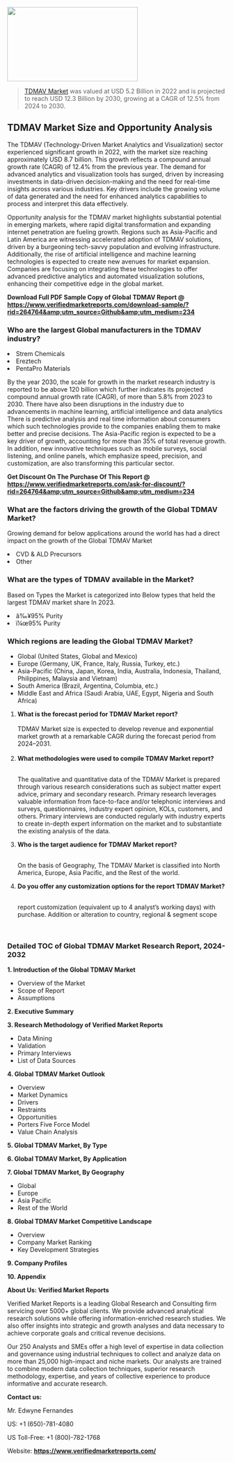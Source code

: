 
<img src="https://ffe5etoiles.com/wp-content/uploads/2024/12/MST1-300x171.png" alt="" width="300" height="171" class="alignnone size-medium wp-image-20088" /><blockquote><p><p><a href="https://www.verifiedmarketreports.com/download-sample/?rid=264764&utm_source=Github&utm_medium=234" target="_blank">TDMAV Market</a> was valued at USD 5.2 Billion in 2022 and is projected to reach USD 12.3 Billion by 2030, growing at a CAGR of 12.5% from 2024 to 2030.</p></blockquote><p><h2>TDMAV Market Size and Opportunity Analysis</h2><p>The TDMAV (Technology-Driven Market Analytics and Visualization) sector experienced significant growth in 2022, with the market size reaching approximately USD 8.7 billion. This growth reflects a compound annual growth rate (CAGR) of 12.4% from the previous year. The demand for advanced analytics and visualization tools has surged, driven by increasing investments in data-driven decision-making and the need for real-time insights across various industries. Key drivers include the growing volume of data generated and the need for enhanced analytics capabilities to process and interpret this data effectively.</p><p>Opportunity analysis for the TDMAV market highlights substantial potential in emerging markets, where rapid digital transformation and expanding internet penetration are fueling growth. Regions such as Asia-Pacific and Latin America are witnessing accelerated adoption of TDMAV solutions, driven by a burgeoning tech-savvy population and evolving infrastructure. Additionally, the rise of artificial intelligence and machine learning technologies is expected to create new avenues for market expansion. Companies are focusing on integrating these technologies to offer advanced predictive analytics and automated visualization solutions, enhancing their competitive edge in the global market.</p></p><p class=""><strong>Download Full PDF Sample Copy of Global TDMAV Report @ <a href="https://www.verifiedmarketreports.com/download-sample/?rid=264764&amp;utm_source=Github&amp;utm_medium=234" target="_blank">https://www.verifiedmarketreports.com/download-sample/?rid=264764&amp;utm_source=Github&amp;utm_medium=234</a></strong></p><h3 id="" class="">Who are the largest Global manufacturers in the TDMAV industry?</h3><p><li>Strem Chemicals</li><li> Ereztech</li><li> PentaPro Materials</li></p><div class=""><div class="" dir="" data-message-author-role="" data-message-id="" data-message-model-slug=""><div class=""><div class=""><div class=""><div class="" dir="" data-message-author-role="" data-message-id="" data-message-model-slug=""><div class=""><div class=""><p>By the year 2030, the scale for growth in the market research industry is reported to be above 120 billion which further indicates its projected compound annual growth rate (CAGR), of more than 5.8% from 2023 to 2030. There have also been disruptions in the industry due to advancements in machine learning, artificial intelligence and data analytics There is predictive analysis and real time information about consumers which such technologies provide to the companies enabling them to make better and precise decisions. The Asia-Pacific region is expected to be a key driver of growth, accounting for more than 35% of total revenue growth. In addition, new innovative techniques such as mobile surveys, social listening, and online panels, which emphasize speed, precision, and customization, are also transforming this particular sector.</p><p><strong>Get Discount On The Purchase Of This Report @&nbsp; <a href="https://www.verifiedmarketreports.com/ask-for-discount/?rid=264764&amp;utm_source=Github&amp;utm_medium=234" target="_blank">https://www.verifiedmarketreports.com/ask-for-discount/?rid=264764&amp;utm_source=Github&amp;utm_medium=234</a></strong></p></div></div></div></div></div></div></div></div><h3 id="" class="">What are the factors driving the growth of the Global TDMAV Market?</h3><p id="" class="">Growing demand for below applications around the world has had a direct impact on the growth of the Global TDMAV Market</p><p id="" class=""><li>CVD & ALD Precursors</li><li> Other</li></p><h3 id="" class="">What are the types of TDMAV available in the Market?</h3><p id="" class="">Based on Types the Market is categorized into Below types that held the largest TDMAV market share In 2023.</p><p id="" class=""><li>â‰¥95% Purity</li><li> ï¼œ95% Purity</li></p><h3 id="" class="">Which regions are leading the Global TDMAV Market?</h3><ul><li>Global (United States, Global and Mexico)</li><li>Europe (Germany, UK, France, Italy, Russia, Turkey, etc.)</li><li>Asia-Pacific (China, Japan, Korea, India, Australia, Indonesia, Thailand, Philippines, Malaysia and Vietnam)</li><li>South America (Brazil, Argentina, Columbia, etc.)</li><li>Middle East and Africa (Saudi Arabia, UAE, Egypt, Nigeria and South Africa)</li></ul><p><ol><li><strong>What is the forecast period for TDMAV Market report?<br /></strong><br /><span data-sheets-root="1" data-sheets-value="{&quot;1&quot;:2,&quot;2&quot;:&quot;XXXX size is expected to develop revenue and exponential market growth at a remarkable CAGR during the forecast period from 2024&ndash;2030.&quot;}" data-sheets-userformat="{&quot;2&quot;:12674,&quot;4&quot;:{&quot;1&quot;:2,&quot;2&quot;:16776960},&quot;10&quot;:2,&quot;11&quot;:0,&quot;15&quot;:&quot;Arial&quot;,&quot;16&quot;:12}">TDMAV Market size is expected to develop revenue and exponential market growth at a remarkable CAGR during the forecast period from 2024&ndash;2031.</span><br /><br /></li><li><strong>What methodologies were used to compile TDMAV Market report?<br /><br /></strong><p>The qualitative and quantitative data of the&nbsp;TDMAV Market is prepared through various research considerations such as subject matter expert advice, primary and secondary research. Primary research leverages valuable information from face-to-face and/or telephonic interviews and surveys, questionnaires, industry expert opinion, KOLs, customers, and others. Primary interviews are conducted regularly with industry experts to create in-depth expert information on the market and to substantiate the existing analysis of the data.&nbsp;</p></li><li><strong>Who is the target audience for TDMAV Market report?<br /><br /></strong><p>On the basis of Geography, The&nbsp;TDMAV Market is classified into North America, Europe, Asia Pacific, and the Rest of the world.</p></li><li><strong>Do you offer any customization options for the report TDMAV Market?<br /><br /></strong><p>report customization (equivalent up to 4 analyst&rsquo;s working days) with purchase. Addition or alteration to country, regional &amp; segment scope</p><p>&nbsp;</p></li></ol></p><h3 id="" class="">Detailed TOC of Global TDMAV Market Research Report, 2024-2032</h3><p id="" class=""><strong>1. Introduction of the Global TDMAV Market</strong></p><ul><li>Overview of the Market</li><li>Scope of Report</li><li>Assumptions</li></ul><p id="" class=""><strong>2. Executive Summary</strong></p><p id="" class=""><strong>3. Research Methodology of&nbsp;Verified Market Reports</strong></p><ul><li>Data Mining</li><li>Validation</li><li>Primary Interviews</li><li>List of Data Sources</li></ul><p id="" class=""><strong>4. Global TDMAV Market Outlook</strong></p><ul><li>Overview</li><li>Market Dynamics</li><li>Drivers</li><li>Restraints</li><li>Opportunities</li><li>Porters Five Force Model</li><li>Value Chain Analysis</li></ul><p id="" class=""><strong>5. Global TDMAV Market, By&nbsp;Type</strong></p><p id="" class=""><strong>6. Global TDMAV Market, By Application</strong></p><p id="" class=""><strong>7. Global TDMAV Market, By Geography</strong></p><ul><li>Global</li><li>Europe</li><li>Asia Pacific</li><li>Rest of the World</li></ul><p id="" class=""><strong>8. Global TDMAV Market Competitive Landscape</strong></p><ul><li>Overview</li><li>Company Market Ranking</li><li>Key Development Strategies</li></ul><p id="" class=""><strong>9. Company Profiles</strong></p><p id="" class=""><strong>10. Appendix</strong></p><p id="" class=""><strong>About Us: Verified Market Reports</strong></p><p id="" class="">Verified Market Reports is a leading Global Research and Consulting firm servicing over 5000+ global clients. We provide advanced analytical research solutions while offering information-enriched research studies. We also offer insights into strategic and growth analyses and data necessary to achieve corporate goals and critical revenue decisions.</p><p id="" class="">Our 250 Analysts and SMEs offer a high level of expertise in data collection and governance using industrial techniques to collect and analyze data on more than 25,000 high-impact and niche markets. Our analysts are trained to combine modern data collection techniques, superior research methodology, expertise, and years of collective experience to produce informative and accurate research.</p><p id="" class=""><strong>Contact us:</strong></p><p id="" class="">Mr. Edwyne Fernandes</p><p id="" class="">US: +1 (650)-781-4080</p><p id="" class="">US Toll-Free: +1 (800)-782-1768</p><p id="" class="">Website: <a target="" data-test-app-aware-link=""><strong>https://www.verifiedmarketreports.com/</strong></a></p>
